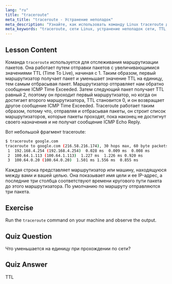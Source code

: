 ```yaml
---
lang: "ru"
title: "traceroute"
meta_title: "traceroute - Устранение неполадок"
meta_description: "Узнайте, как использовать команду Linux traceroute для отслеживания сетевых маршрутов и устранения проблем с подключением. Изучите TTL и маршрутизацию пакетов для начинающих."
meta_keywords: "traceroute, сети Linux, устранение неполадок сети, TTL, команды Linux, для начинающих, учебник"
---
```


## Lesson Content

Команда `traceroute` используется для отслеживания маршрутизации пакетов. Она работает путем отправки пакетов с увеличивающимися значениями TTL (Time To Live), начиная с 1. Таким образом, первый маршрутизатор получает пакет и уменьшает значение TTL на единицу, тем самым отбрасывая пакет. Маршрутизатор отправляет нам обратно сообщение ICMP Time Exceeded. Затем следующий пакет получает TTL равный 2, поэтому он проходит первый маршрутизатор, но когда он достигает второго маршрутизатора, TTL становится 0, и он возвращает другое сообщение ICMP Time Exceeded. Traceroute работает таким образом, потому что, отправляя и отбрасывая пакеты, он строит список маршрутизаторов, которые пакеты проходят, пока наконец не достигнут своего назначения и не получат сообщение ICMP Echo Reply.

Вот небольшой фрагмент traceroute:

```bash
$ traceroute google.com
traceroute to google.com (216.58.216.174), 30 hops max, 60 byte packets
 1  192.168.4.254 (192.168.4.254)  0.028 ms  0.009 ms  0.008 ms
 2  100.64.1.113 (100.64.1.113)  1.227 ms  1.226 ms 0.920 ms
 3  100.64.0.20 (100.64.0.20)  1.501 ms 1.556 ms  0.855 ms
```

Каждая строка представляет маршрутизатор или машину, находящуюся между вами и вашей целью. Она показывает имя цели и ее IP-адрес, а последние три столбца соответствуют времени кругового пути пакета до этого маршрутизатора. По умолчанию по маршруту отправляются три пакета.

## Exercise

Run the `traceroute` command on your machine and observe the output.

## Quiz Question

Что уменьшается на единицу при прохождении по сети?

## Quiz Answer

TTL

